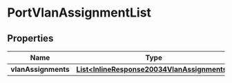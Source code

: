 
# PortVlanAssignmentList

## Properties
Name | Type | Description | Notes
------------ | ------------- | ------------- | -------------
**vlanAssignments** | [**List&lt;InlineResponse20034VlanAssignments&gt;**](InlineResponse20034VlanAssignments.md) |  |  [optional]



